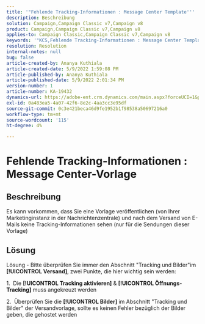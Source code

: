```yaml
---
title: '"Fehlende Tracking-Informationen : Message Center Template'''
description: Beschreibung
solution: Campaign,Campaign Classic v7,Campaign v8
product: Campaign,Campaign Classic v7,Campaign v8
applies-to: Campaign Classic,Campaign Classic v7,Campaign v8
keywords: '"KCS,Fehlende Tracking-Informationen : Message Center Template'''
resolution: Resolution
internal-notes: null
bug: false
article-created-by: Ananya Kuthiala
article-created-date: 5/9/2022 1:59:08 PM
article-published-by: Ananya Kuthiala
article-published-date: 5/9/2022 2:01:34 PM
version-number: 1
article-number: KA-19432
dynamics-url: https://adobe-ent.crm.dynamics.com/main.aspx?forceUCI=1&pagetype=entityrecord&etn=knowledgearticle&id=b38acf2e-a0cf-ec11-a7b5-0022480a8e40
exl-id: 0a483ea5-4a07-42f6-8e2c-4aa3cc3e95df
source-git-commit: 0c3e421beca46d9fe1952b1f98538a50697216a0
workflow-type: tm+mt
source-wordcount: '115'
ht-degree: 4%

---
```


# Fehlende Tracking-Informationen : Message Center-Vorlage

## Beschreibung

Es kann vorkommen, dass Sie eine Vorlage veröffentlichen (von Ihrer Marketinginstanz in der Nachrichtenzentrale) und nach dem Versand von E-Mails keine Tracking-Informationen sehen (nur für die Sendungen dieser Vorlage)

## Lösung


Lösung - Bitte überprüfen Sie immer den Abschnitt &quot;Tracking und Bilder&quot;im **[!UICONTROL Versand]**, zwei Punkte, die hier wichtig sein werden:

1.  Die **[!UICONTROL Tracking aktivieren]** &amp; **[!UICONTROL Öffnungs-Tracking]** muss angekreuzt werden

2.  Überprüfen Sie die **[!UICONTROL Bilder]** im Abschnitt &quot;Tracking und Bilder&quot; der Versandvorlage, sollte es keinen Fehler bezüglich der Bilder geben, die gehostet werden
